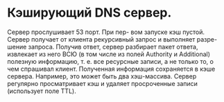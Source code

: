 # Кэширующий DNS сервер. 
Сервер прослушивает 53 порт. При пер-
вом запуске кэш пустой. Сервер получает от клиента рекурсивный запрос и выполняет разре-
шение запроса. Получив ответ, сервер разбирает пакет ответа, извлекает из него ВСЮ (в том
числе из полей Authority и Additional) полезную информацию, т. е. все ресурсные записи, а не
только то, о чем спрашивал клиент. Полученная информация сохраняется в кэше сервера.
Например, это может быть два хэш-массива.
Сервер регулярно просматривает кэш и удаляет просроченные записи (использует поле TTL).
